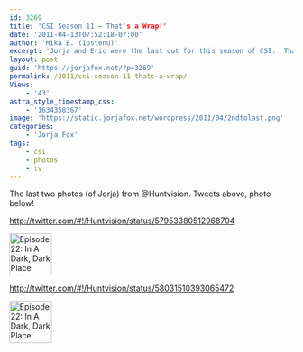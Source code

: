 ```yaml
---
id: 3269
title: 'CSI Season 11 — That's a Wrap!'
date: '2011-04-13T07:52:18-07:00'
author: 'Mika E. (Ipstenu)'
excerpt: 'Jorja and Eric were the last out for this season of CSI.  That''s all she wrote for season 11, folks!'
layout: post
guid: 'https://jorjafox.net/?p=3269'
permalink: /2011/csi-season-11-thats-a-wrap/
Views:
    - '43'
astra_style_timestamp_css:
    - '1634358367'
image: 'https://static.jorjafox.net/wordpress/2011/04/2ndtolast.png'
categories:
    - 'Jorja Fox'
tags:
    - csi
    - photos
    - tv
---
```


The last two photos (of Jorja) from @Huntvision. Tweets above, photo below!

http://twitter.com/#!/Huntvision/status/57953380512968704

<a title="Episode 22: In A Dark, Dark Place" href="/gallery/tv/csi/pub/s11/candid/hunt-004.jpg"><img class="zenphoto" src="/gallery/cache/tv/csi/pub/s11/candid/hunt-004_200_cw200_ch200_thumb.jpg" alt="Episode 22: In A Dark, Dark Place" width="75" height="75" /></a>

http://twitter.com/#!/Huntvision/status/58031510393065472

<a title="Episode 22: In A Dark, Dark Place" href="/gallery/tv/csi/pub/s11/candid/hunt-005.jpg"><img class="zenphoto" src="/gallery/cache/tv/csi/pub/s11/candid/hunt-005_200_cw200_ch200_thumb.jpg" alt="Episode 22: In A Dark, Dark Place" width="75" height="75" /></a>
